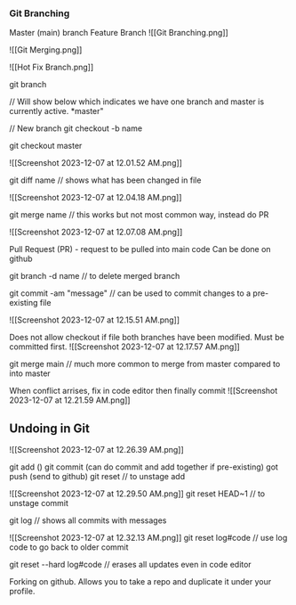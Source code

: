 ### Git Branching

Master (main) branch
Feature Branch
![[Git Branching.png]]

![[Git Merging.png]]

![[Hot Fix Branch.png]]

git branch 

// Will show below which indicates we have one branch and master is currently active. 
*master"

// New branch
git checkout -b name

git checkout master

![[Screenshot 2023-12-07 at 12.01.52 AM.png]]

git diff name  // shows what has been changed in file

![[Screenshot 2023-12-07 at 12.04.18 AM.png]]

git merge name // this works but not most common way, instead do PR

![[Screenshot 2023-12-07 at 12.07.08 AM.png]]

Pull Request (PR) - request to be pulled into main code
Can be done on github

git branch -d name // to delete merged branch

git commit -am "message" // can be used to commit changes to a pre-existing file

![[Screenshot 2023-12-07 at 12.15.51 AM.png]]


Does not allow checkout if file both branches have been modified. Must be committed first. 
![[Screenshot 2023-12-07 at 12.17.57 AM.png]]

git merge main // much more common to merge from master compared to  into master

When conflict arrises, fix in code editor then finally commit
![[Screenshot 2023-12-07 at 12.21.59 AM.png]]

## Undoing in Git

![[Screenshot 2023-12-07 at 12.26.39 AM.png]]


git add ()
git commit (can do commit and add together if pre-existing)
got push (send to github)
git reset     // to unstage add

![[Screenshot 2023-12-07 at 12.29.50 AM.png]]
git reset HEAD~1 // to unstage commit

git log    // shows all commits with messages

![[Screenshot 2023-12-07 at 12.32.13 AM.png]]
git reset log#code      // use log code to go back to older commit

git reset --hard log#code     // erases all updates even in code editor

Forking on github. Allows you to take a repo and duplicate it under your profile. 